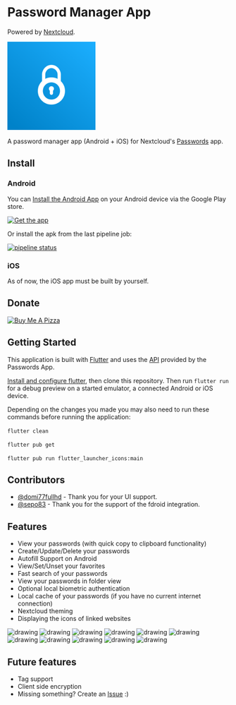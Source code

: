# Password Manager App
Powered by [Nextcloud](https://nextcloud.com/).

<img src="assets/launcher/icon.png" alt="drawing" width="200"/>

A password manager app (Android + iOS) for Nextcloud's [Passwords](https://apps.nextcloud.com/apps/passwords) app.

## Install 

### Android
You can [Install the Android App](https://play.google.com/store/apps/details?id=de.jbservices.nc_passwords_app) on your Android device via the Google Play store.

[<img src="https://play.google.com/intl/en_us/badges/images/generic/en-play-badge.png"
     alt="Get the app"
     height="70">](https://play.google.com/store/apps/details?id=de.jbservices.nc_passwords_app)

Or install the apk from the last pipeline job:

[![pipeline status](https://gitlab.com/joleaf/nc-passwords-app/badges/main/pipeline.svg)](https://gitlab.com/joleaf/nc-passwords-app/-/commits/main)

### iOS
As of now, the iOS app must be built by yourself.

## Donate
<a href="https://www.buymeacoffee.com/joleaf" target="_blank"><img src="https://cdn.buymeacoffee.com/buttons/default-blue.png" alt="Buy Me A Pizza" height="41" width="174"></a>

## Getting Started

This application is built with [Flutter](https://flutter.dev/) and uses the [API](https://git.mdns.eu/nextcloud/passwords/wikis/developers/index) provided by the Passwords App.

[Install and configure flutter](https://flutter.dev/docs/get-started/install), then clone this repository. Then run ```flutter run``` for a debug preview on a started emulator, a connected Android or iOS device.

Depending on the changes you made you may also need to run these commands before running the application:

```flutter clean```

```flutter pub get```

```flutter pub run flutter_launcher_icons:main```

## Contributors
- [@domi77fullhd](https://gitlab.com/domi77fullhd) - Thank you for your UI support.
- [@sepo83](https://gitlab.com/sepo83) - Thank you for the support of the fdroid integration.

## Features
- View your passwords (with quick copy to clipboard functionality)
- Create/Update/Delete your passwords
- Autofill Support on Android
- View/Set/Unset your favorites
- Fast search of your passwords
- View your passwords in folder view
- Optional local biometric authentication
- Local cache of your passwords (if you have no current internet connection)
- Nextcloud theming
- Displaying the icons of linked websites

<img src="screenshots/1.jpg" alt="drawing" width="215"/>
<img src="screenshots/2.jpg" alt="drawing" width="215"/>
<img src="screenshots/3.jpg" alt="drawing" width="215"/>
<img src="screenshots/4.jpg" alt="drawing" width="215"/>
<img src="screenshots/5.jpg" alt="drawing" width="215"/>
<img src="screenshots/6.jpg" alt="drawing" width="215"/>
<img src="screenshots/7.jpg" alt="drawing" width="215"/>
<img src="screenshots/8.jpg" alt="drawing" width="215"/>
<img src="screenshots/9.jpg" alt="drawing" width="215"/>
<img src="screenshots/10.jpg" alt="drawing" width="215"/>
<img src="screenshots/11.jpg" alt="drawing" width="215"/>

## Future features
- Tag support
- Client side encryption
- Missing something? Create an [Issue](https://gitlab.com/joleaf/nc-passwords-app/-/issues/new) :)

